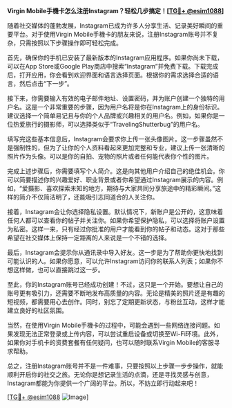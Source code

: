 **Virgin Mobile手機卡怎么注册Instagram？轻松几步搞定！[[TG💪+ @esim1088](https://t.me/s/esim1088)]**

随着社交媒体的蓬勃发展，Instagram已成为许多人分享生活、记录美好瞬间的重要平台。对于使用Virgin Mobile手機卡的朋友来说，注册Instagram账号并不复杂，只需按照以下步骤操作即可轻松完成。

首先，确保你的手机已安装了最新版本的Instagram应用程序。如果你尚未下载，可以在App Store或Google Play商店中搜索“Instagram”并免费下载。下载完成后，打开应用，你会看到欢迎界面和语言选择页面。根据你的需求选择合适的语言，然后点击“下一步”。

接下来，你需要输入有效的电子邮件地址、设置密码，并为账户创建一个独特的用户名。这是一个非常重要的步骤，因为用户名将是你在Instagram上的身份标识。建议选择一个简单易记且与你的个人品牌或兴趣相关的用户名。例如，如果你是一位热爱旅行的摄影师，可以选择类似于“TravelingShutterbug”的用户名。

填写完这些基本信息后，Instagram会要求你上传一张头像图片。这一步骤虽然不是强制性的，但为了让你的个人资料看起来更加完整和专业，建议上传一张清晰的照片作为头像。可以是你的自拍、宠物的照片或者任何能代表你个性的图片。

完成上述步骤后，你需要填写个人简介。这是向其他用户介绍自己的绝佳机会。你可以简要描述你的兴趣爱好、职业背景或者你希望通过Instagram展示的内容。例如，“爱摄影、喜欢探索未知的地方，期待与大家共同分享旅途中的精彩瞬间。”这样的简介不仅简洁明了，还能吸引志同道合的人关注你。

接着，Instagram会让你选择隐私设置。默认情况下，新账户是公开的，这意味着任何人都可以查看你的帖子并关注你。如果你希望保护隐私，可以选择将账户设置为私密。这样一来，只有经过你批准的用户才能看到你的帖子和动态。这对于那些希望在社交媒体上保持一定距离的人来说是一个不错的选择。

最后，Instagram会提示你从通讯录中导入好友。这一步是为了帮助你更快地找到可能认识的人。如果你愿意，可以允许Instagram访问你的联系人列表；如果你不想这样做，也可以直接跳过这一步。

至此，你的Instagram账号已经成功创建！不过，这只是一个开始。要想让自己的账号更有吸引力，还需要不断地发布高质量的内容。无论是精美的照片还是有趣的短视频，都需要用心去创作。同时，别忘了定期更新状态，与粉丝互动，这样才能建立良好的社区氛围。

当然，在使用Virgin Mobile手機卡的过程中，可能会遇到一些网络连接问题。如果发现无法正常登录或上传内容，可以尝试重启设备或切换至Wi-Fi环境。此外，如果你对手机卡的资费套餐有任何疑问，也可以随时联系Virgin Mobile的客服寻求帮助。

总之，注册Instagram账号并不是一件难事，只要按照以上步骤一步步操作，就能顺利开启你的社交之旅。无论你是想记录生活的点滴，还是寻找灵感与创意，Instagram都能为你提供一个广阔的平台。所以，不妨立即行动起来吧！

[[TG💪+ @esim1088](https://t.me/s/esim1088) ![Image](https://i.postimg.cc/4NQfJmqS/Snipaste-2025-05-13-00-14-12.png)]
